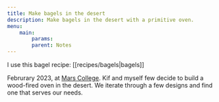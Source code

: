 ```yaml
---
title: Make bagels in the desert
description: Make bagels in the desert with a primitive oven.
menu:
    main:
        params:
        parent: Notes
---
```


I use this bagel recipe:
[[recipes/bagels|bagels]]

Februrary 2023, at [Mars College](https://mars.college/). Kif and myself few decide to build a wood-fired oven in the desert. We iterate through a few designs and find one that serves our needs.
